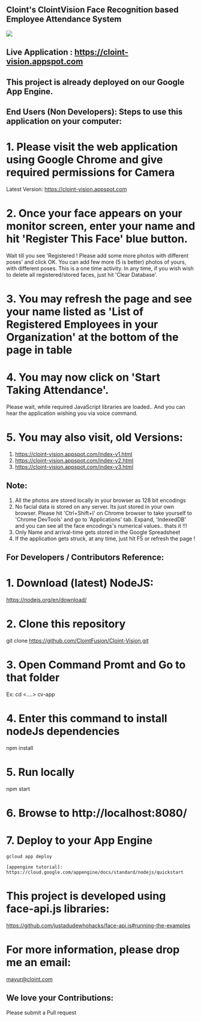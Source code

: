 ## Cloint's ClointVision Face Recognition based Employee Attendance System

<img src="https://1.bp.blogspot.com/-6PReDvLHoKI/X1Wqasj7ySI/AAAAAAAAAQs/Jx2vYKipYkQ4ezCcpQWS2B4pIHrqV12OgCLcBGAsYHQ/s320/Cloint_GIF.gif">

## Live Application : https://cloint-vision.appspot.com

## This project is already deployed on our Google App Engine. 
## End Users (Non Developers): Steps to use this application on your computer:

# 1. Please visit the web application using Google Chrome and give required permissions for Camera
Latest Version: https://cloint-vision.appspot.com

# 2. Once your face appears on your monitor screen, enter your name and hit 'Register This Face' blue button.
Wait till you see 'Registered ! Please add some more photos with different poses' and click OK.
You can add few more (5 is better) photos of yours, with different poses. This is a one time activity. In any time, if you wish wish to delete all registered/stored faces, just hit 'Clear Database'.

# 3. You may refresh the page and see your name listed as 'List of Registered Employees in your Organization' at the bottom of the page in table

# 4. You may now click on 'Start Taking Attendance'.
Please wait, while required JavaScript libraries are loaded.. And you can hear the application wishing you via voice command.

# 5. You may also visit, old Versions:
1) https://cloint-vision.appspot.com/index-v1.html
2) https://cloint-vision.appspot.com/index-v2.html
3) https://cloint-vision.appspot.com/index-v3.html

## Note:
1) All the photos are stored locally in your browser as 128 bit encodings
2) No facial data is stored on any server. Its just stored in your own browser. Please hit 'Ctrl+Shift+I' on Chrome browser to take yourself to 'Chrome DevTools' and go to 'Applications' tab. Expand, 'IndexedDB' and you can see all the face encodings's numerical values.. thats it !!!
3) Only Name and arrival-time gets stored in the Google Spreadsheet
4) If the application gets struck, at any time, just hit F5 or refresh the page !


## For Developers / Contributors Reference:

# 1. Download (latest) NodeJS:
https://nodejs.org/en/download/

# 2. Clone this repository
git clone https://github.com/ClointFusion/Cloint-Vision.git

# 3. Open Command Promt and Go to that folder
Ex: cd <..\..\> cv-app

# 4. Enter this command to install nodeJs dependencies
npm install

# 5. Run locally 
npm start

# 6. Browse to http://localhost:8080/

# 7. Deploy to your App Engine

    gcloud app deploy

    [appengine tutorial]: https://cloud.google.com/appengine/docs/standard/nodejs/quickstart

# This project is developed using face-api.js libraries:
https://github.com/justadudewhohacks/face-api.js#running-the-examples

# For more information, please drop me an email: 
mayur@cloint.com

## We love your Contributions:
Please submit a Pull request
